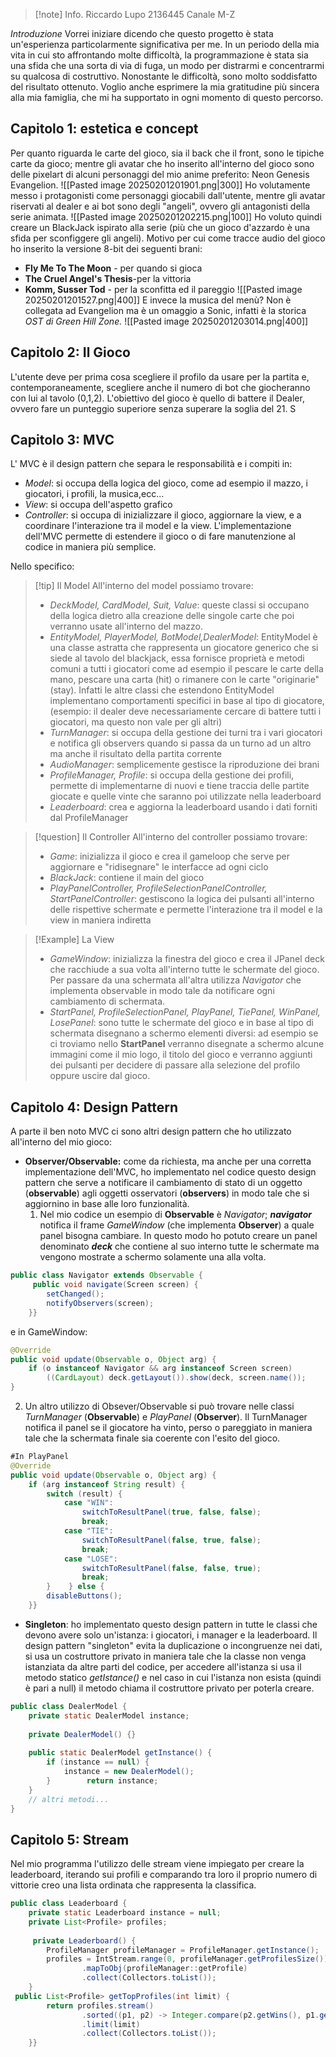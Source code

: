 >[!note] Info.
>Riccardo Lupo
>2136445
>Canale M-Z

_Introduzione_
Vorrei iniziare dicendo che questo progetto è stata un'esperienza particolarmente significativa per me. In un periodo della mia vita in cui sto affrontando molte difficoltà, la programmazione è stata sia una sfida che una sorta di via di fuga, un modo per distrarmi e concentrarmi su qualcosa di costruttivo. Nonostante le difficoltà, sono molto soddisfatto del risultato ottenuto. Voglio anche esprimere la mia gratitudine più sincera alla mia famiglia, che mi ha supportato in ogni momento di questo percorso.

## Capitolo 1: estetica e concept
Per quanto riguarda le carte del gioco, sia il back che il front, sono le tipiche carte da gioco; mentre gli avatar che ho inserito all'interno del gioco sono delle pixelart di alcuni personaggi del mio anime preferito: Neon Genesis Evangelion. 
![[Pasted image 20250201201901.png|300]]
Ho volutamente messo i protagonisti come personaggi giocabili dall'utente, mentre gli avatar riservati al dealer e ai bot sono degli "angeli", ovvero gli antagonisti della serie animata. 
![[Pasted image 20250201202215.png|100]]
Ho voluto quindi creare un BlackJack ispirato alla serie (più che un gioco d'azzardo è una sfida per sconfiggere  gli angeli). Motivo per cui come tracce audio del gioco ho inserito la versione 8-bit dei seguenti brani:
- **Fly Me To The Moon** - per quando si gioca
- **The Cruel Angel's Thesis**-per la vittoria  
- **Komm, Susser Tod** - per la sconfitta ed il pareggio
![[Pasted image 20250201201527.png|400]]
E invece la musica del menù? Non è collegata ad Evangelion ma è un omaggio a Sonic, infatti è la storica *OST di Green Hill Zone.*
![[Pasted image 20250201203014.png|400]]

## Capitolo 2: Il Gioco
L'utente deve per prima cosa scegliere il profilo da usare per la partita e, contemporaneamente, scegliere anche il numero di bot che giocheranno con lui al tavolo (0,1,2). L'obiettivo del gioco è quello di battere il Dealer, ovvero fare un punteggio superiore senza superare la soglia del 21. S

## Capitolo 3: MVC
L' MVC è il design pattern che separa le responsabilità e i compiti in:
- *Model*: si occupa della logica del gioco, come ad esempio il mazzo, i giocatori, i profili, la musica,ecc...
- *View*: si occupa dell'aspetto grafico
- *Controller*: si occupa di inizializzare il gioco, aggiornare la view, e a coordinare l'interazione tra il model e la view.
L'implementazione dell'MVC permette di estendere il gioco o di fare manutenzione al codice in maniera più semplice.

Nello specifico:

>[!tip] Il Model
>All'interno del model possiamo trovare:
>- *DeckModel, CardModel, Suit, Value*: queste classi si occupano della logica dietro alla creazione delle singole carte che poi verranno usate all'interno del mazzo.
>- *EntityModel, PlayerModel, BotModel,DealerModel*: EntityModel è una classe astratta che rappresenta un giocatore generico che si siede al tavolo del blackjack, essa fornisce proprietà e metodi comuni a tutti i giocatori come ad esempio il pescare le carte della mano, pescare una carta (hit) o rimanere con le carte "originarie" (stay). Infatti le altre classi che estendono EntityModel implementano comportamenti specifici in base al tipo di giocatore, (esempio: il dealer deve necessariamente cercare di battere tutti i giocatori, ma questo non vale per gli altri)
>- *TurnManager*: si occupa della gestione dei turni tra i vari giocatori e notifica gli observers quando si passa da un turno ad un altro ma anche il risultato della partita corrente
>- *AudioManager*: semplicemente gestisce la riproduzione dei brani
>- *ProfileManager, Profile*: si occupa della gestione dei profili, permette di implementarne di nuovi e tiene traccia delle partite giocate e quelle vinte che saranno poi utilizzate nella leaderboard
>- *Leaderboard*: crea e aggiorna la leaderboard usando i dati forniti dal ProfileManager

>[!question] Il Controller
All'interno del controller possiamo trovare:
>- *Game*: inizializza il gioco e crea il gameloop che serve per aggiornare e "ridisegnare" le interfacce ad ogni ciclo
>- *BlackJack*: contiene il main del gioco
>- *PlayPanelController, ProfileSelectionPanelController, StartPanelController*: gestiscono la logica dei pulsanti all'interno delle rispettive schermate e permette l'interazione tra il model e la view in maniera indiretta

>[!Example] La View
>- *GameWindow*: inizializza la finestra del gioco e crea il JPanel deck che racchiude a sua volta all'interno tutte le schermate del gioco. Per passare da una schermata all'altra utilizza *Navigator* che implementa observable in modo tale da notificare ogni cambiamento di schermata.
>- *StartPanel, ProfileSelectionPanel, PlayPanel, TiePanel, WinPanel, LosePanel*: sono tutte le schermate del gioco e in base al tipo di schermata disegnano a schermo elementi diversi: ad esempio se ci troviamo nello **StartPanel** verranno disegnate a schermo alcune immagini come il mio logo, il titolo del gioco e verranno aggiunti dei pulsanti per decidere di passare alla selezione del profilo oppure uscire dal gioco.

## Capitolo 4: Design Pattern
A parte il ben noto MVC ci sono altri design pattern che ho utilizzato all'interno del mio gioco:
- **Observer/Observable:** come da richiesta, ma anche per una corretta implementazione dell'MVC, ho implementato nel codice questo design pattern che serve a notificare il cambiamento di stato di un oggetto (**observable**) agli oggetti osservatori (**observers**) in modo tale che si aggiornino in base alle loro funzionalità.
  1) Nel mio codice un esempio di **Observable** è *Navigator*;  ***navigator*** notifica il frame  *GameWindow* (che implementa **Observer**)  a quale panel bisogna cambiare. In questo modo ho potuto creare un panel denominato ***deck*** che contiene al suo interno tutte le schermate ma vengono mostrate a schermo solamente una alla volta.
```java
public class Navigator extends Observable {  
     public void navigate(Screen screen) {  
        setChanged();  
        notifyObservers(screen);  
    }}
```
e in GameWindow:
```java
@Override  
public void update(Observable o, Object arg) {  
    if (o instanceof Navigator && arg instanceof Screen screen)  
        ((CardLayout) deck.getLayout()).show(deck, screen.name());  
}
```
 2) Un altro utilizzo di Obsever/Observable si può trovare nelle classi *TurnManager* (**Observable**) e *PlayPanel* (**Observer**). Il TurnManager notifica il panel se il giocatore ha vinto, perso o pareggiato in maniera tale che la schermata finale sia coerente con l'esito del gioco.
```java
#In PlayPanel
@Override  
public void update(Observable o, Object arg) {  
    if (arg instanceof String result) {  
        switch (result) {  
            case "WIN":  
                switchToResultPanel(true, false, false);  
                break;  
            case "TIE":  
                switchToResultPanel(false, true, false);  
                break;  
            case "LOSE":  
                switchToResultPanel(false, false, true);  
                break;  
        }    } else {  
        disableButtons();  
    }}
```
- **Singleton**: ho implementato questo design pattern in tutte le classi che devono avere solo un'istanza: i giocatori, i manager e la leaderboard. Il design pattern "singleton" evita la duplicazione o incongruenze nei dati, si usa un costruttore privato in maniera tale che la classe non venga istanziata da altre parti del codice, per accedere all'istanza si usa il metodo  statico *getIstance()*  e nel caso in cui l'istanza non esista (quindi è pari a null) il metodo chiama il costruttore privato per poterla creare.
```java
public class DealerModel {  
    private static DealerModel instance;  
  
    private DealerModel() {}  
  
    public static DealerModel getInstance() {  
        if (instance == null) {  
            instance = new DealerModel();  
        }        return instance;  
    }  
    // altri metodi... 
}
```
## Capitolo 5: Stream
Nel mio programma l'utilizzo delle stream viene impiegato per creare la leaderboard, iterando sui profili e comparando tra loro il proprio numero di vittorie creo una lista ordinata che rappresenta la classifica.
```java
public class Leaderboard {  
    private static Leaderboard instance = null;  
    private List<Profile> profiles;  
  
     private Leaderboard() {  
        ProfileManager profileManager = ProfileManager.getInstance();  
        profiles = IntStream.range(0, profileManager.getProfilesSize())  
                .mapToObj(profileManager::getProfile)  
                .collect(Collectors.toList());  
    }  
 public List<Profile> getTopProfiles(int limit) {  
        return profiles.stream()  
                .sorted((p1, p2) -> Integer.compare(p2.getWins(), p1.getWins()))  
                .limit(limit)  
                .collect(Collectors.toList());  
    }}
```
